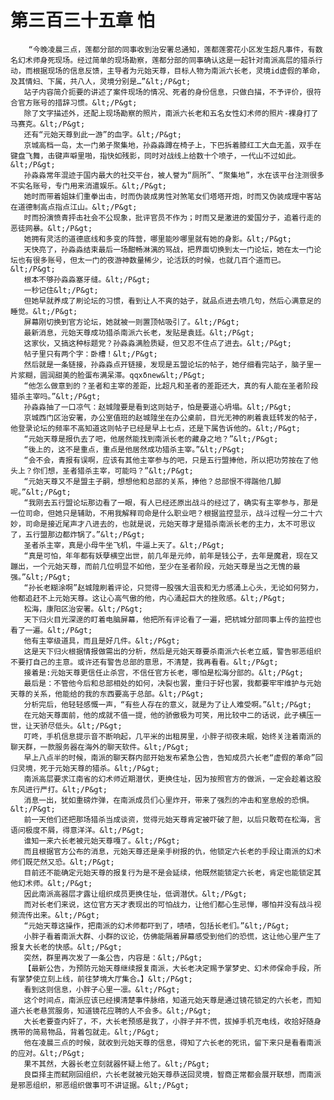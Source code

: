 # 第三百三十五章 怕
        “今晚凌晨三点，莲都分部的同事收到治安署总通知，莲都莲雾花小区发生超凡事件，有数名幻术师身死现场。经过简单的现场勘察，莲都分部的同事确认这是一起针对南派高层的猎杀行动，而根据现场的信息反馈，主导者为元始天尊，目标人物为南派六长老，灵境id虚假的革命，及其情妇、下属，共八人，灵境分别是…”&lt;/P&gt;
       站子内容简介扼要的讲述了案件现场的情况、死者的身份信息，只做白描，不予评价，很符合官方账号的措辞习惯。&lt;/P&gt;
       除了文字描述外，还配上现场勘察的照片，南派六长老和五名女性幻术师的照片-裸身打了马赛克。&lt;/P&gt;
       还有“元始天尊到此一游”的血字。&lt;/P&gt;
       京城高档一岛，太一门弟子聚集地，孙淼淼蹲在椅子上，下巴拆着膝红工大血无盖，双手在键盘飞舞，击键声噼里啪，指快如残影，同时对战线上给数十个喷子，一代山不过如此。&lt;/P&gt;
       孙淼淼常年混迹于国内最大的社交平台，被人誉为“厕所”、“聚集地”，水在该平台注测很多不实名账号，专门用来消遣娱乐。&lt;/P&gt;
       她时而带着姐妹们重拳出击，时而伪装成男性对煞笔女们塔塔开炮，时而又伪装成理中客站在道德制高点指点江山。&lt;/P&gt;
       时而扮演愤青抨击社会不公现象，批评官员不作为；时而又是激进的爱国分子，追着行走的恶徒网暴。&lt;/P&gt;
       她拥有灵活的道德底线和多变的阵营，哪里能吵哪里就有她的身影。&lt;/P&gt;
       天快亮了，孙淼淼结束最后一场酣畅淋漓的骂战，把界面切换到太一门论坛，她在太一门论坛也有很多账号，但太一门的夜游神数量稀少，论活跃的时候，也就几百个道而已。&lt;/P&gt;
       根本不够孙淼淼塞牙缝。&lt;/P&gt;
       一秒记住&lt;/P&gt;
       但她早就养成了刷论坛的习惯，看到让人不爽的姑子，就品点进去喷几句，然后心满意足的睡觉。&lt;/P&gt;
       屏幕刚切换到官方论坛，她就被一则置顶帖吸引了。&lt;/P&gt;
       最新消息，元始天尊成功猎杀南派六长老，发贴是袁廷。&lt;/P&gt;
       这家伙，又搞这种标题党？孙淼淼满脸质疑，但又忍不住点了进去。&lt;/P&gt;
       帖子里只有两个字：卧槽！&lt;/P&gt;
       然后就是一条链接，孙淼淼点开链接，发现是五盟论坛的帖子，她仔细看完站子，脑子里一片浆糊，圆润甜美的脸蛋布满呆滞。qqxδnew&lt;/P&gt;
       “他怎么做意到的？圣者和主宰的差距，比超凡和圣者的差距还大，真的有人能在圣者阶段猎杀主宰吗。”&lt;/P&gt;
       孙淼淼抽了一口凉气：赵城隍要是看到这则姑子，怕是要道心坍塌。&lt;/P&gt;
       京城西门区治安署，办公室值班的赵城隍坐在办公桌前，目光无神的刷着袁廷转发的帖子，他登录论坛的频率不高知道这则帖子已经是早上七点，还是下属告诉他的。&lt;/P&gt;
       “元始天尊是报仇去了吧，他居然能找到南派长老的藏身之地？”&lt;/P&gt;
       “後上的，这不是重点，重点是他居然成功猎杀主宰。”&lt;/P&gt;
       “会不会，青报有误啊，应该有其他主宰参与的吧，只是五行盟捧他，所以把功劳按在了他头上？你们想，圣者猎杀主宰，可能吗？”&lt;/P&gt;
       “元始天尊又不是盟主子嗣，想想他和总部的关系，捧他？总部恨不得踹他几脚呢。”&lt;/P&gt;
       “我刚去五行盟论坛那边看了一眼，有人已经还原出战斗的经过了，确实有主宰参与，那是一位司命，但她只是辅助，不用我解释司命是什么职业吧？根据监控显示，战斗过程一分二十六妙，司命是接近尾声才八进去的，也就是说，元始天尊才是猎杀南派长老的主力，太不可思议了，五行盟那边都炸锅了。”&lt;/P&gt;
       圣者杀主宰，真是小母牛坐飞机，牛逼上天了。&lt;/P&gt;
       “真是可怕，年年都有妖孽横空出世，前几年是元帅，前年是钱公子，去年是魔君，现在又蹦出，一个元始天尊，而前几位明显不如他，至少在圣者阶段，元始天尊是当之无愧的最强。”&lt;/P&gt;
       “孙长老糊涂啊”赵城隍刷着评论，只觉得一股强大沮丧和无力感涌上心头，无论如何努力，他都追赶不上元始天尊。这让心高气傲的他，内心涌起巨大的挫败感。&lt;/P&gt;
       松海，康阳区治安署。&lt;/P&gt;
       天下归火目光深邃的盯着电脑屏幕，他把所有评论看了一遍，把杭城分部同事上传的监控也看了一遍。&lt;/P&gt;
       他有主宰级道具，而且是好几件。&lt;/P&gt;
       这是天下归火根据情报做需出的分析，然后是元始天尊要杀南派六长老立威，警告邪恶组织不要打自己的主意。或许还有警告总部的意思，不清楚，我再看看。&lt;/P&gt;
       接着是:元始天尊更信任止杀宫，不信任官方长老，哪怕是松海分部的。&lt;/P&gt;
       最后是：不管他今后和总部相处的如何，决裂也罢，重归于好也罢，我都要牢牢维护与元始天尊的关系，他能给的我的东西要高于总部。&lt;/P&gt;
       分析完后，他轻轻感慨一声，“有些人存在的意义，就是为了让人难受啊。”&lt;/P&gt;
       在元始天尊面前，他的成就不值一提，他的骄傲极为可笑，用比较中二的话说，此子横压一世，让天骄尽低头。&lt;/P&gt;
       叮咚，手机信息提示音不断响起，几平米的出租房里，小胖子彻夜未眠，始终关注着南派的聊天群，一款服务器在海外的聊天软件。&lt;/P&gt;
       早上八点半的时候，南派的聊天群内部开始发布紧急公告，告知成员六长老“虚假的革命”回归灵境，死于元始天尊的猎杀。&lt;/P&gt;
       南派高层要求江南省的幻术师近期潜伏，更换住址，因为按照官方的做派，一定会趁着这股东风进行严打。&lt;/P&gt;
       消息一出，犹如重磅炸弹，在南派成员们心里炸开，带来了强烈的冲击和室息般的恐惧。&lt;/P&gt;
       前一天他们还把那场猎杀当成谈资，觉得元始天尊肯定被吓破了胆，以后只敢苟在松海，言语问极度不屑，得意洋洋。&lt;/P&gt;
       谁知一来六长老被元始天尊嘎了。&lt;/P&gt;
       而且根据官方公布的消息，元始天尊还是亲手树报的仇，他锁定六长老的手段让南派的幻术师们既茫然又恐。&lt;/P&gt;
       目前还不能确定元始天尊的报复行为是不是会延续，他既然能锁定六长老，肯定也能锁定其他幻术师。&lt;/P&gt;
       因此南派高器层才露让组织成员更换住址，低调潜伏。&lt;/P&gt;
       而对长老们来说，这位官方天才表现出的可怕战力，让他们都心生忌惮，哪怕并没有战斗视频流传出来。&lt;/P&gt;
       “元始天尊这操作，把南派的幻术师都吓到了，啧啧，包括长老们。”&lt;/P&gt;
       小胖子看着南派大群、小群的议论，仿佛能隔着屏幕感受到他们的恐慌，这让他心里产生了报复大长老的快感。&lt;/P&gt;
       突然，群里再次发了一条公告，内容是：&lt;/P&gt;
       【最新公告，为预防元始天尊继续报复南派，大长老决定赐予掌梦史、幻术师保命手段，所有掌梦使立刻上线，前往梦境大厅集合。】&lt;/P&gt;
       看到这则信息，小胖子心里一凛。&lt;/P&gt;
       这个时间点，南派应该已经摸清楚事件脉络，知道元始天尊是通过镜花锁定的六长老，而知道六长老悬赏服务，知道镜花应聘的人不会多。&lt;/P&gt;
       大长老要查内奸了，不，大长老预感是我了，小胖子并不慌，拔掉手机充电线，收拾好随身携带的简易物品，背着包就走。&lt;/P&gt;
       他在凌晨三点的时候，就收到元始天尊的信息，得知了六长老的死讯，留下来只是看看南派的应对。&lt;/P&gt;
       果不其然，大器长老立刻就器怀疑上他了。&lt;/P&gt;
       良臣择主而弑刚回组织，六长老就被元始天尊恭送回灵境，智商正常都会展开联想，而南派是邪恶组织，邪恶组织做事可不讲证据。&lt;/P&gt;